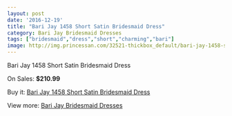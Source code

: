```yaml
---
layout: post
date: '2016-12-19'
title: "Bari Jay 1458 Short Satin Bridesmaid Dress"
category: Bari Jay Bridesmaid Dresses
tags: ["bridesmaid","dress","short","charming","bari"]
image: http://img.princessan.com/32521-thickbox_default/bari-jay-1458-short-satin-bridesmaid-dress.jpg
---
```

Bari Jay 1458 Short Satin Bridesmaid Dress

On Sales: **$210.99**
<a href="https://www.princessan.com/en/14920-bari-jay-1458-short-satin-bridesmaid-dress.html"><amp-img layout="responsive" width="600" height="600" src="//img.princessan.com/32521-thickbox_default/bari-jay-1458-short-satin-bridesmaid-dress.jpg" alt="Bari Jay 1458 Short Satin Bridesmaid Dress 0" /></a>
<a href="https://www.princessan.com/en/14920-bari-jay-1458-short-satin-bridesmaid-dress.html"><amp-img layout="responsive" width="600" height="600" src="//img.princessan.com/32522-thickbox_default/bari-jay-1458-short-satin-bridesmaid-dress.jpg" alt="Bari Jay 1458 Short Satin Bridesmaid Dress 1" /></a>

Buy it: [Bari Jay 1458 Short Satin Bridesmaid Dress](https://www.princessan.com/en/14920-bari-jay-1458-short-satin-bridesmaid-dress.html "Bari Jay 1458 Short Satin Bridesmaid Dress")

View more: [Bari Jay Bridesmaid Dresses](https://www.princessan.com/en/109- "Bari Jay Bridesmaid Dresses")